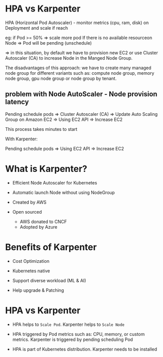 # HPA vs Karpenter

HPA (Horizontal Pod Autoscaler) - monitor metrics (cpu, ram, disk) on Deployment
and scale if reach

eg: if Pod >= 50% => scale more pod If there is no available resourceon Node =>
Pod will be pending (unschedule)

=> in this situation, by default we have to provision new EC2 or use Cluster
Autoscaler (CA) to increase Node in the Manged Node Group.

The disadvantages of this approach: we have to create many managed node group
for different variants such as: compute node group, memory node group, gpu node
group or node group by tenant.

## problem with Node AutoScaler - Node provision latency

Pending schedule pods => Cluster Autoscaler (CA) => Update Auto Scaling Group on
Amazon EC2 => Using EC2 API => Increase EC2

This process takes minutes to start

With Karpenter:

Pending schedule pods => Using EC2 API => Increase EC2

# What is Karpenter?

- Efficient Node Autoscaler for Kubernetes

- Automatic launch Node without using NodeGroup

- Created by AWS

- Open sourced
  - AWS donated to CNCF
  - Adopted by Azure

# Benefits of Karpenter

- Cost Optimization

- Kubernetes native

- Support diverse workload (ML & AI)

- Help upgrade & Patching

# HPA vs Karpenter

- HPA helps to `Scale Pod`. Karpenter helps to `Scale Node`

- HPA triggered by Pod metrics such as: CPU, memory, or custom metrics.
  Karpenter is triggered by pending scheduling Pod

- HPA is part of Kubernetes distribution. Karpenter needs to be installed
